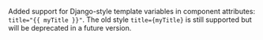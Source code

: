 Added support for Django-style template variables in component attributes: `title="{{ myTitle }}"`. The old style `title={myTitle}` is still supported but will be deprecated in a future version.
